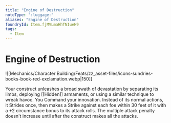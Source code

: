 ```yaml
---
title: "Engine of Destruction"
noteType: ":luggage:"
aliases: "Engine of Destruction"
foundryId: Item.fjMVLmaHhTNIueH9
tags:
  - Item
---
```


# Engine of Destruction
![[Mechanics/Character Building/Feats/zz_asset-files/icons-sundries-books-book-red-exclamation.webp|150]]

Your construct unleashes a broad swath of devastation by separating its limbs, deploying [[Hidden]] armaments, or using a similar technique to wreak havoc. You Command your innovation. Instead of its normal actions, it Strides once, then makes a Strike against each foe within 30 feet of it with a +2 circumstance bonus to its attack rolls. The multiple attack penalty doesn't increase until after the construct makes all the attacks.
